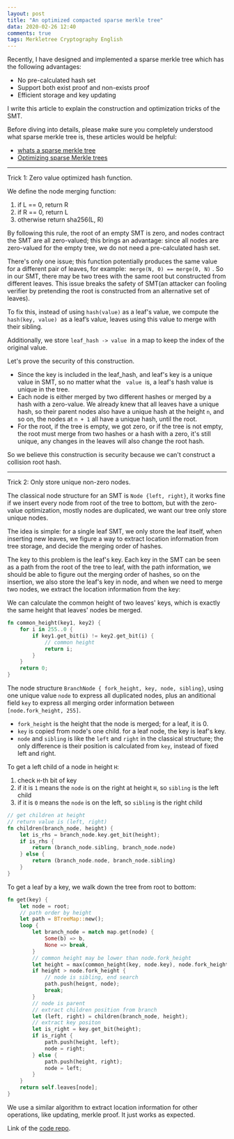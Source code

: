 ```yaml
---
layout: post
title: "An optimized compacted sparse merkle tree"
data: 2020-02-26 12:40
comments: true
tags: Merkletree Cryptography English
---
```


Recently, I have designed and implemented a sparse merkle tree which has the following advantages:

* No pre-calculated hash set
* Support both exist proof and non-exists proof
* Efficient storage and key updating

I write this article to explain the construction and optimization tricks of the SMT.

Before diving into details, please make sure you completely understood what sparse merkle tree is, these articles would be helpful:

* [whats a sparse merkle tree]
* [Optimizing sparse Merkle trees]

-------

Trick 1: Zero value optimized hash function.

We define the node merging function:

1. if L == 0, return R
2. if R == 0, return L
3. otherwise return sha256(L, R)

By following this rule, the root of an empty SMT is zero, and nodes contract the SMT are all zero-valued; this brings an advantage: since all nodes are zero-valued for the empty tree, we do not need a pre-calculated hash set.

There's only one issue; this function potentially produces the same value for a different pair of leaves, for example:  `merge(N, 0) == merge(0, N)` . So in our SMT, there may be two trees with the same root but constructed from different leaves. This issue breaks the safety of SMT(an attacker can fooling verifier by pretending the root is constructed from an alternative set of leaves).

To fix this, instead of using `hash(value)` as a leaf's value, we compute the  `hash(key, value)`  as a leaf’s value, leaves using this value to merge with their sibling.

Additionally, we store `leaf_hash -> value`  in a map to keep the index of the original value.

Let's prove the security of this construction.

* Since the key is included in the leaf_hash, and leaf's key is a unique value in SMT, so no matter what the   `value`  is, a leaf's hash value is unique in the tree.
* Each node is either merged by two different hashes or merged by a hash with a zero-value. We already knew that all leaves have a unique hash, so their parent nodes also have a unique hash at the height `n`, and so on, the nodes at `n + 1` all have a unique hash, until the root.
* For the root, if the tree is empty, we got zero, or if the tree is not empty, the root must merge from two hashes or a hash with a zero, it's still unique, any changes in the leaves will also change the root hash.

So we believe this construction is security because we can't construct a collision root hash.

--------

Trick 2: Only store unique non-zero nodes.

The classical node structure for an SMT is `Node {left, right}`, it works fine if we insert every node from root of the tree to bottom, but with the zero-value optimization, mostly nodes are duplicated, we want our tree only store unique nodes.

The idea is simple: for a single leaf SMT, we only store the leaf itself, when inserting new leaves, we figure a way to extract location information from tree storage, and decide the merging order of hashes.

The key to this problem is the leaf's key.  Each key in the SMT can be seen as a path from the root of the tree to leaf, with the path information, we should be able to figure out the merging order of hashes, so on the insertion, we also store the leaf's key in node, and when we need to merge two nodes, we extract the location information from the key:

We can calculate the common height of two leaves' keys, which is exactly the same height that leaves' nodes be merged.

``` rust
fn common_height(key1, key2) {
    for i in 255..0 {
        if key1.get_bit(i) != key2.get_bit(i) {
            // common height
            return i;
        }
    }
    return 0;
}
```

The node structure `BranchNode { fork_height, key, node, sibling}`, using one unique value `node` to express all duplicated nodes, plus an anditional field `key` to express all merging order information between `[node.fork_height, 255]`.

* `fork_height` is the height that the node is merged; for a leaf, it is 0.
* `key` is copied from node's one child. for a leaf node, the key is leaf's key.
* `node` and `sibling` is like the `left` and `right` in the classical structure; the only difference is their position is calculated from `key`, instead of fixed left and right.

To get a left child of a node in height `H`:

1. check `H`-th bit of key
2. if it is `1` means the `node` is on the right at height `H`, so `sibling` is the left child
3. if it is `0` means the `node` is on the left, so `sibling` is the right child

``` rust
// get children at height
// return value is (left, right)
fn children(branch_node, height) {
    let is_rhs = branch_node.key.get_bit(height);
    if is_rhs {
        return (branch_node.sibling, branch_node.node)
    } else {
        return (branch_node.node, branch_node.sibling)
    }
}
```

To get a leaf by a key, we walk down the tree from root to bottom:

``` rust
fn get(key) {
    let node = root;
    // path order by height
    let path = BTreeMap::new();
    loop {
        let branch_node = match map.get(node) {
            Some(b) => b,
            None => break,
        }
        // common height may be lower than node.fork_height
        let height = max(common_height(key, node.key), node.fork_height);
        if height > node.fork_height {
            // node is sibling, end search
            path.push(heignt, node);
            break;
        }
        // node is parent
        // extract children position from branch
        let (left, right) = children(branch_node, height);
        // extract key positon
        let is_right = key.get_bit(height);
        if is_right {
            path.push(height, left);
            node = right;
        } else {
            path.push(height, right);
            node = left;
        }
    }
    return self.leaves[node];
}
```

We use a similar algorithm to extract location information for other operations, like updating, merkle proof. It just works as expected.

Link of the [code repo](https://github.com/jjyr/sparse-merkle-tree).

[whats a sparse merkle tree]: https://medium.com/@kelvinfichter/whats-a-sparse-merkle-tree-acda70aeb837 "whats a sparse merkle tree"
[Optimizing sparse Merkle trees]: https://ethresear.ch/t/optimizing-sparse-merkle-trees/3751 "Optimizing sparse Merkle trees"
